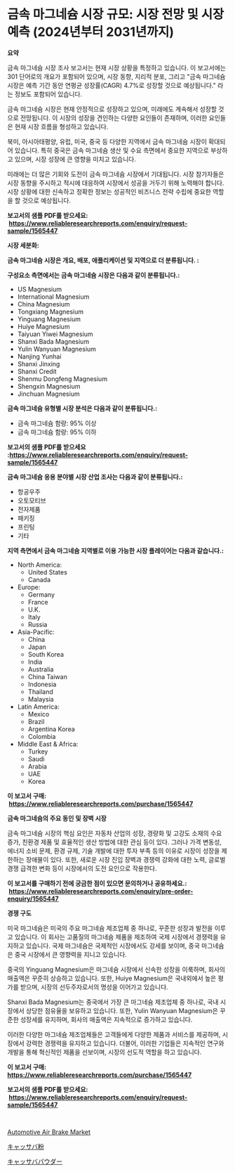 <p><h1>금속 마그네슘 시장 규모: 시장 전망 및 시장 예측 (2024년부터 2031년까지)</h1></p><p><strong>요약</strong></p>
<p><p>금속 마그네슘 시장 조사 보고서는 현재 시장 상황을 특정하고 있습니다. 이 보고서에는 301 단어로의 개요가 포함되어 있으며, 시장 동향, 지리적 분포, 그리고 "금속 마그네슘 시장은 예측 기간 동안 연평균 성장률(CAGR) 4.7%로 성장할 것으로 예상됩니다." 라는 정보도 포함되어 있습니다.</p><p>금속 마그네슘 시장은 현재 안정적으로 성장하고 있으며, 미래에도 계속해서 성장할 것으로 전망됩니다. 이 시장의 성장을 견인하는 다양한 요인들이 존재하며, 이러한 요인들은 현재 시장 흐름을 형성하고 있습니다.</p><p>북미, 아시아태평양, 유럽, 미국, 중국 등 다양한 지역에서 금속 마그네슘 시장이 확대되어 있습니다. 특히 중국은 금속 마그네슘 생산 및 수요 측면에서 중요한 지역으로 부상하고 있으며, 시장 성장에 큰 영향을 미치고 있습니다.</p><p>미래에는 더 많은 기회와 도전이 금속 마그네슘 시장에서 기대됩니다. 시장 참가자들은 시장 동향을 주시하고 적시에 대응하여 시장에서 성공을 거두기 위해 노력해야 합니다. 시장 상황에 대한 신속하고 정확한 정보는 성공적인 비즈니스 전략 수립에 중요한 역할을 할 것으로 예상됩니다.</p></p>
<p><strong>보고서의 샘플 PDF를 받으세요: &nbsp;<a href="https://www.reliableresearchreports.com/enquiry/request-sample/1565447">https://www.reliableresearchreports.com/enquiry/request-sample/1565447</a></strong></p>
<p><strong>시장 세분화:</strong></p>
<p><strong> 금속 마그네슘 시장은 개요, 배포, 애플리케이션 및 지역으로 더 분류됩니다. :</strong></p>
<p><strong>구성요소 측면에서는 금속 마그네슘 시장은 다음과 같이 분류됩니다.:</strong></p>
<p><ul><li>US Magnesium</li><li>International Magnesium</li><li>China Magnesium</li><li>Tongxiang Magnesium</li><li>Yinguang Magnesium</li><li>Huiye Magnesium</li><li>Taiyuan Yiwei Magnesium</li><li>Shanxi Bada Magnesium</li><li>Yulin Wanyuan Magnesium</li><li>Nanjing Yunhai</li><li>Shanxi Jinxing</li><li>Shanxi Credit</li><li>Shenmu Dongfeng Magnesium</li><li>Shengxin Magnesium</li><li>Jinchuan Magnesium</li></ul></p>
<p><strong> 금속 마그네슘 유형별 시장 분석은 다음과 같이 분류됩니다.:</strong></p>
<p><ul><li>금속 마그네슘 함량: 95% 이상</li><li>금속 마그네슘 함량: 95% 이하</li></ul></p>
<p><strong>보고서의 샘플 PDF를 받으세요 :<a href="https://www.reliableresearchreports.com/enquiry/request-sample/1565447">https://www.reliableresearchreports.com/enquiry/request-sample/1565447</a></strong></p>
<p><strong> 금속 마그네슘 응용 분야별 시장 산업 조사는 다음과 같이 분류됩니다.:</strong></p>
<p><ul><li>항공우주</li><li>오토모티브</li><li>전자제품</li><li>패키징</li><li>프린팅</li><li>기타</li></ul></p>
<p><strong>지역 측면에서 금속 마그네슘 지역별로 이용 가능한 시장 플레이어는 다음과 같습니다.:</strong></p>
<p><ul>
    <li>
        North America:
        <ul>
            <li>United States</li>
            <li>Canada</li>
        </ul>
    </li>
    <li>
        Europe:
        <ul>
            <li>Germany</li>
            <li>France</li>
            <li>U.K.</li>
            <li>Italy</li>
            <li>Russia</li>
        </ul>
    </li>
    <li>
        Asia-Pacific:
        <ul>
            <li>China</li>
            <li>Japan</li>
            <li>South Korea</li>
            <li>India</li>
            <li>Australia</li>
            <li>China Taiwan</li>
            <li>Indonesia</li>
            <li>Thailand</li>
            <li>Malaysia</li>
        </ul>
    </li>
    <li>
        Latin America:
        <ul>
            <li>Mexico</li>
            <li>Brazil</li>
            <li>Argentina Korea</li>
            <li>Colombia</li>
        </ul>
    </li>
    <li>
        Middle East & Africa:
        <ul>
            <li>Turkey</li>
            <li>Saudi</li>
            <li>Arabia</li>
            <li>UAE</li>
            <li>Korea</li>
        </ul>
    </li>
    </ul></p>
<p><strong>이 보고서 구매: &nbsp;<a href="https://www.reliableresearchreports.com/purchase/1565447">https://www.reliableresearchreports.com/purchase/1565447</a></strong></p>
<p><strong>금속 마그네슘의 주요 동인 및 장벽 시장</strong></p>
<p><p>금속 마그네슘 시장의 핵심 요인은 자동차 산업의 성장, 경량화 및 고강도 소재의 수요 증가, 친환경 제품 및 효율적인 생산 방법에 대한 관심 등이 있다. 그러나 가격 변동성, 에너지 소비 문제, 환경 규제, 기술 개발에 대한 투자 부족 등의 이유로 시장이 성장을 제한하는 장애물이 있다. 또한, 새로운 시장 진입 장벽과 경쟁력 강화에 대한 노력, 글로벌 경쟁 급격한 변화 등이 시장에서의 도전 요인으로 작용한다.</p></p>
<p><strong>이 보고서를 구매하기 전에 궁금한 점이 있으면 문의하거나 공유하세요.: &nbsp;<a href="https://www.reliableresearchreports.com/enquiry/pre-order-enquiry/1565447">https://www.reliableresearchreports.com/enquiry/pre-order-enquiry/1565447</a></strong></p>
<p><strong>경쟁 구도</strong></p>
<p><p>미국 마그네슘은 미국의 주요 마그네슘 제조업체 중 하나로, 꾸준한 성장과 발전을 이루고 있습니다. 이 회사는 고품질의 마그네슘 제품을 제조하여 국제 시장에서 경쟁력을 유지하고 있습니다. 국제 마그네슘은 국제적인 시장에서도 강세를 보이며, 중국 마그네슘은 중국 시장에서 큰 영향력을 지니고 있습니다.</p><p>중국의 Yinguang Magnesium은 마그네슘 시장에서 신속한 성장을 이룩하며, 회사의 매출액은 꾸준히 상승하고 있습니다. 또한, Huiye Magnesium은 국내외에서 높은 평가를 받으며, 시장의 선두주자로서의 명성을 이어가고 있습니다.</p><p>Shanxi Bada Magnesium는 중국에서 가장 큰 마그네슘 제조업체 중 하나로, 국내 시장에서 상당한 점유율을 보유하고 있습니다. 또한, Yulin Wanyuan Magnesium은 꾸준한 성장세를 유지하며, 회사의 매출액은 지속적으로 증가하고 있습니다.</p><p>이러한 다양한 마그네슘 제조업체들은 고객들에게 다양한 제품과 서비스를 제공하며, 시장에서 강력한 경쟁력을 유지하고 있습니다. 더불어, 이러한 기업들은 지속적인 연구와 개발을 통해 혁신적인 제품을 선보이며, 시장의 선도적 역할을 하고 있습니다.</p></p>
<p><strong>이 보고서 구매: &nbsp; <a href="https://www.reliableresearchreports.com/purchase/1565447">https://www.reliableresearchreports.com/purchase/1565447</a></strong></p>
<p><strong>보고서의 샘플 PDF를 받으세요: &nbsp;<a href="https://www.reliableresearchreports.com/enquiry/request-sample/1565447">https://www.reliableresearchreports.com/enquiry/request-sample/1565447</a></strong><strong></strong></p>
<p>&nbsp;</p>
<p><p><a href="https://crocus-run-b5a.notion.site/Automotive-Air-Brake-Market-Insights-Market-Players-and-Forecast-Till-2031-4a0c417059544f01bd25ba6010034d29">Automotive Air Brake Market</a></p><p><a href="https://github.com/laurenreichert/Market-Research-Report-List-1/blob/main/19019765876.md">キャッサバ粉</a></p><p><a href="https://github.com/RodHoppe07/Market-Research-Report-List-1/blob/main/58471205877.md">キャッサバパウダー</a></p></p>